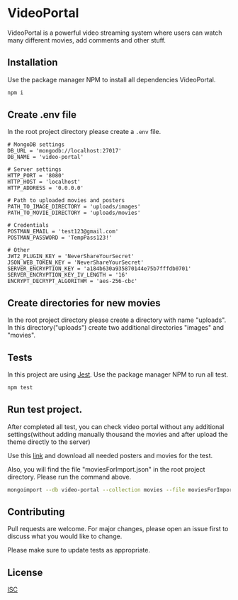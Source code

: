 # VideoPortal

VideoPortal is a powerful video streaming system where users can watch many different movies, add comments and other stuff.

## Installation

Use the package manager NPM to install all dependencies VideoPortal.

```bash
npm i
```

## Create .env file
In the root project directory please create a `.env` file.
```dotenv
# MongoDB settings
DB_URL = 'mongodb://localhost:27017'
DB_NAME = 'video-portal'

# Server settings
HTTP_PORT = '8080'
HTTP_HOST = 'localhost'
HTTP_ADDRESS = '0.0.0.0'

# Path to uploaded movies and posters
PATH_TO_IMAGE_DIRECTORY = 'uploads/images'
PATH_TO_MOVIE_DIRECTORY = 'uploads/movies'

# Credentials
POSTMAN_EMAIL = 'test123@gmail.com'
POSTMAN_PASSWORD = 'TempPass123!'

# Other
JWT2_PLUGIN_KEY = 'NeverShareYourSecret'
JSON_WEB_TOKEN_KEY = 'NeverShareYourSecret'
SERVER_ENCRYPTION_KEY = 'a184b630a935870144e75b7fffdb0701'
SERVER_ENCRYPTION_KEY_IV_LENGTH = '16'
ENCRYPT_DECRYPT_ALGORITHM = 'aes-256-cbc'

```

## Create directories for new movies
In the root project directory please create a directory with name 
"uploads". In this directory("uploads") create two additional directories "images" and "movies".

## Tests
In this project are using [Jest](https://jestjs.io/en/). Use the package manager NPM to run all test.

```bash
npm test
```

## Run test project.

After completed all test, you can check video portal without any additional settings(without adding manually thousand 
the movies and after upload the theme directly to the server)

Use this [link](https://drive.google.com/drive/folders/1Ib0iPCO8dsq_ZSxDStSdN6sR8HJm93Kj?usp=sharing) and download all 
needed posters and movies for the test.

Also, you will find the file "moviesForImport.json" in the root project directory. Please run the command above.

```bash
mongoimport --db video-portal --collection movies --file moviesForImport.json --jsonArray
```

## Contributing
Pull requests are welcome. For major changes, please open an issue first to discuss what you would like to change.

Please make sure to update tests as appropriate.

## License
[ISC](https://choosealicense.com/licenses/isc/)